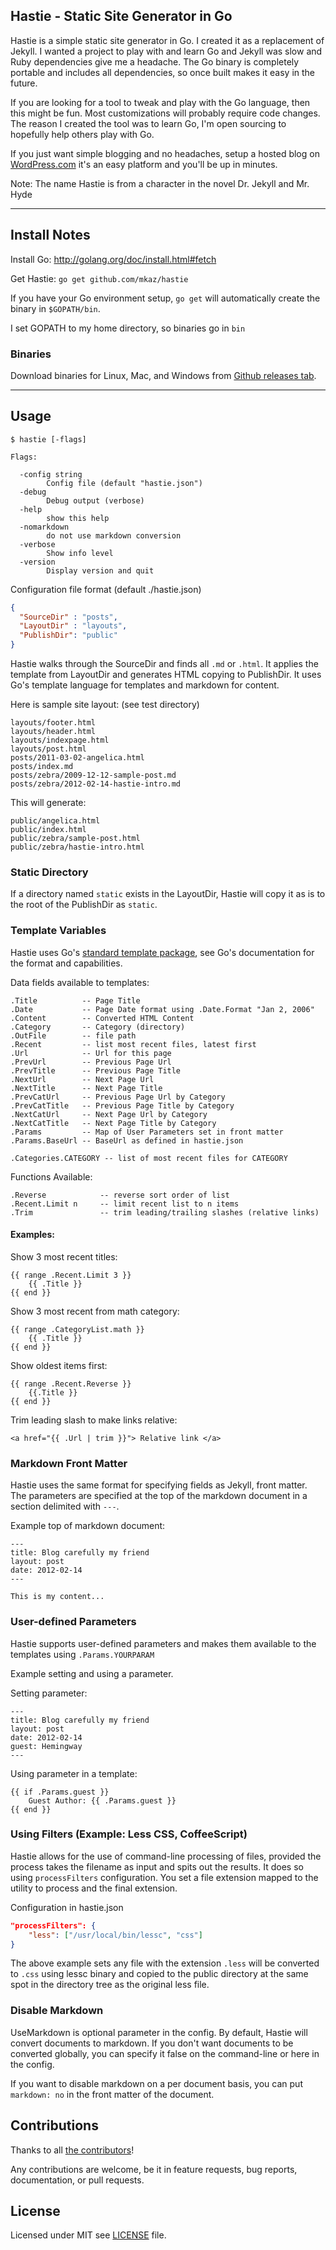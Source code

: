 
## Hastie - Static Site Generator in Go

Hastie is a simple static site generator in Go. I created it as a replacement of Jekyll. I wanted a project to play with and learn Go and Jekyll was slow and Ruby dependencies give me a headache. The Go binary is completely portable and includes all dependencies, so once built makes it easy in the future.

If you are looking for a tool to tweak and play with the Go language, then this might be fun. Most customizations will probably require code changes.  The reason I created the tool was to learn Go, I'm open sourcing to hopefully help others play with Go.

If you just want simple blogging and no headaches, setup a hosted blog on [WordPress.com](http://wordpress.com) it's an easy platform and you'll be up in minutes.

Note: The name Hastie is from a character in the novel Dr. Jekyll and Mr. Hyde

--------------------------------------------------------------------------------

## Install Notes

Install Go: <http://golang.org/doc/install.html#fetch>

Get Hastie: `go get github.com/mkaz/hastie`

If you have your Go environment setup, `go get` will automatically create the binary in `$GOPATH/bin`.

I set GOPATH to my home directory, so binaries go in `bin`

### Binaries

Download binaries for Linux, Mac, and Windows from [Github releases tab](https://github.com/mkaz/hastie/releases).


--------------------------------------------------------------------------------

## Usage

```
$ hastie [-flags]

Flags:

  -config string
        Config file (default "hastie.json")
  -debug
        Debug output (verbose)
  -help
        show this help
  -nomarkdown
        do not use markdown conversion
  -verbose
        Show info level
  -version
        Display version and quit
```


Configuration file format (default ./hastie.json)

```json
{
  "SourceDir" : "posts",
  "LayoutDir" : "layouts",
  "PublishDir": "public"
}
```

Hastie walks through the SourceDir and finds all `.md` or `.html`. It applies the template from LayoutDir and generates HTML copying to PublishDir. It uses Go's template language for templates and markdown for content.

Here is sample site layout: (see test directory)

```
layouts/footer.html
layouts/header.html
layouts/indexpage.html
layouts/post.html
posts/2011-03-02-angelica.html
posts/index.md
posts/zebra/2009-12-12-sample-post.md
posts/zebra/2012-02-14-hastie-intro.md
```

This will generate:

```
public/angelica.html
public/index.html
public/zebra/sample-post.html
public/zebra/hastie-intro.html
```

### Static  Directory

If a directory named `static` exists in the LayoutDir, Hastie will copy it as is to the root of the PublishDir as `static`.


### Template Variables

Hastie uses Go's [standard template package](https://golang.org/pkg/text/template/), see Go's documentation for the format and capabilities.

Data fields available to templates:

    .Title          -- Page Title
    .Date           -- Page Date format using .Date.Format "Jan 2, 2006"
    .Content        -- Converted HTML Content
    .Category       -- Category (directory)
    .OutFile        -- file path
    .Recent         -- list most recent files, latest first
    .Url            -- Url for this page
    .PrevUrl        -- Previous Page Url
    .PrevTitle      -- Previous Page Title
    .NextUrl        -- Next Page Url
    .NextTitle      -- Next Page Title
    .PrevCatUrl     -- Previous Page Url by Category
    .PrevCatTitle   -- Previous Page Title by Category
    .NextCatUrl     -- Next Page Url by Category
    .NextCatTitle   -- Next Page Title by Category
    .Params         -- Map of User Parameters set in front matter
    .Params.BaseUrl -- BaseUrl as defined in hastie.json

    .Categories.CATEGORY -- list of most recent files for CATEGORY


Functions Available:

    .Reverse            -- reverse sort order of list
    .Recent.Limit n     -- limit recent list to n items
    .Trim               -- trim leading/trailing slashes (relative links)


#### Examples:

Show 3 most recent titles:

    {{ range .Recent.Limit 3 }}
        {{ .Title }}
    {{ end }}

Show 3 most recent from math category:

    {{ range .CategoryList.math }}
        {{ .Title }}
    {{ end }}

Show oldest items first:

    {{ range .Recent.Reverse }}
        {{.Title }}
    {{ end }}

Trim leading slash to make links relative:

    <a href="{{ .Url | trim }}"> Relative link </a>

### Markdown Front Matter

Hastie uses the same format for specifying fields as Jekyll, front matter. The parameters are specified at the top of the markdown document in a section delimited with `---`.

Example top of markdown document:

```
---
title: Blog carefully my friend
layout: post
date: 2012-02-14
---

This is my content...
```

### User-defined Parameters

Hastie supports user-defined parameters and makes them available to the templates using `.Params.YOURPARAM`

Example setting and using a parameter.

Setting parameter:
```
---
title: Blog carefully my friend
layout: post
date: 2012-02-14
guest: Hemingway
---
```

Using parameter in a template:

```
{{ if .Params.guest }}
    Guest Author: {{ .Params.guest }}
{{ end }}
```

### Using Filters (Example: Less CSS, CoffeeScript)

Hastie allows for the use of command-line processing of files, provided the process takes the filename as input and spits out the results. It does so using `processFilters` configuration. You set a file extension mapped to the utility to process and the final extension.

Configuration in hastie.json

```json
"processFilters": {
    "less": ["/usr/local/bin/lessc", "css"]
}
```

The above example sets any file with the extension `.less` will be converted to `.css` using lessc binary and copied to the public directory at the same spot in the directory tree as the original less file.

### Disable Markdown

UseMarkdown is optional parameter in the config. By default, Hastie will convert documents to markdown. If you don't want documents to be converted globally, you can specify it false on the command-line or here in the config.

If you want to disable markdown on a per document basis, you can put `markdown: no` in the front matter of the document.

## Contributions

Thanks to all [the contributors](https://github.com/mkaz/hastie/graphs/contributors)!

Any contributions are welcome, be it in feature requests, bug reports, documentation, or pull requests.


## License

Licensed under MIT see [LICENSE](https://github.com/mkaz/hastie/blob/master/LICENSE) file.

